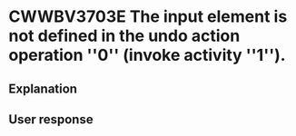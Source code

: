# CWWBV3703E The input element is not defined in the undo action operation ''0'' (invoke activity ''1'').

## Explanation

## User response
